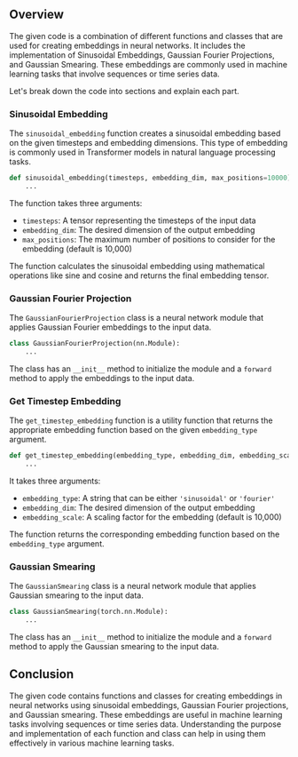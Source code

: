 ## Overview

The given code is a combination of different functions and classes that are used for creating embeddings in neural networks. It includes the implementation of Sinusoidal Embeddings, Gaussian Fourier Projections, and Gaussian Smearing. These embeddings are commonly used in machine learning tasks that involve sequences or time series data.

Let's break down the code into sections and explain each part.

### Sinusoidal Embedding

The `sinusoidal_embedding` function creates a sinusoidal embedding based on the given timesteps and embedding dimensions. This type of embedding is commonly used in Transformer models in natural language processing tasks.

```python
def sinusoidal_embedding(timesteps, embedding_dim, max_positions=10000):
    ...
```

The function takes three arguments:
- `timesteps`: A tensor representing the timesteps of the input data
- `embedding_dim`: The desired dimension of the output embedding
- `max_positions`: The maximum number of positions to consider for the embedding (default is 10,000)

The function calculates the sinusoidal embedding using mathematical operations like sine and cosine and returns the final embedding tensor.

### Gaussian Fourier Projection

The `GaussianFourierProjection` class is a neural network module that applies Gaussian Fourier embeddings to the input data.

```python
class GaussianFourierProjection(nn.Module):
    ...
```

The class has an `__init__` method to initialize the module and a `forward` method to apply the embeddings to the input data.

### Get Timestep Embedding

The `get_timestep_embedding` function is a utility function that returns the appropriate embedding function based on the given `embedding_type` argument.

```python
def get_timestep_embedding(embedding_type, embedding_dim, embedding_scale=10000):
    ...
```

It takes three arguments:
- `embedding_type`: A string that can be either `'sinusoidal'` or `'fourier'`
- `embedding_dim`: The desired dimension of the output embedding
- `embedding_scale`: A scaling factor for the embedding (default is 10,000)

The function returns the corresponding embedding function based on the `embedding_type` argument.

### Gaussian Smearing

The `GaussianSmearing` class is a neural network module that applies Gaussian smearing to the input data.

```python
class GaussianSmearing(torch.nn.Module):
    ...
```

The class has an `__init__` method to initialize the module and a `forward` method to apply the Gaussian smearing to the input data.

## Conclusion

The given code contains functions and classes for creating embeddings in neural networks using sinusoidal embeddings, Gaussian Fourier projections, and Gaussian smearing. These embeddings are useful in machine learning tasks involving sequences or time series data. Understanding the purpose and implementation of each function and class can help in using them effectively in various machine learning tasks.